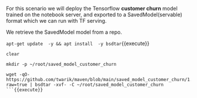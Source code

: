 For this scenario we will deploy the Tensorflow **customer churn** model trained on the notebook server, and exported to a SavedModel(servable) format which we can run with TF serving.

We retrieve the SavedModel model from a repo.

`apt-get update  -y && apt install  -y bsdtar`{{execute}}

```
clear

mkdir -p ~/root/saved_model_customer_churn

wget -qO- https://github.com/twarik/maven/blob/main/saved_model_customer_churn/1.zip?raw=true | bsdtar -xvf- -C ~/root/saved_model_customer_churn
```{{execute}}
